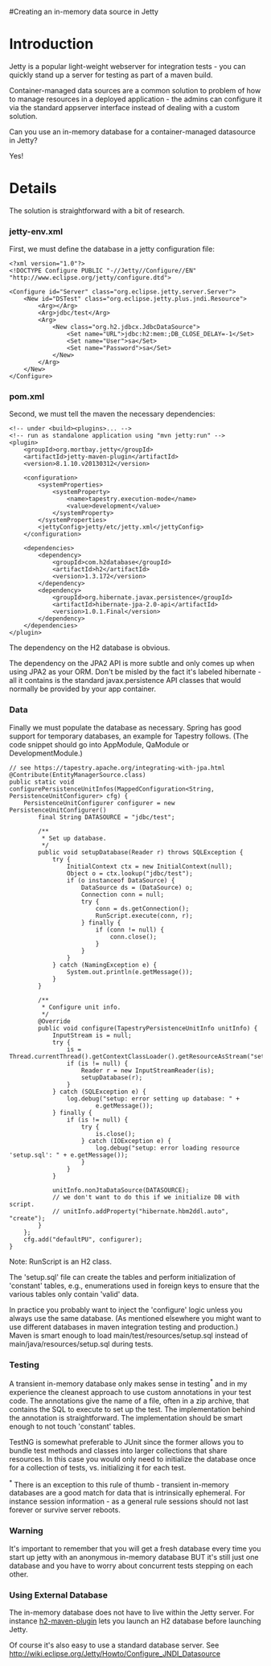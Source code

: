 #Creating an in-memory data source in Jetty

# Introduction #

Jetty is a popular light-weight webserver for integration tests - you can quickly stand up a server for testing as part of a maven build.

Container-managed data sources are a common solution to problem of how to manage resources in a deployed application - the admins can configure it via the standard appserver interface instead of dealing with a custom solution.

Can you use an in-memory database for a container-managed datasource in Jetty?

Yes!

# Details #

The solution is straightforward with a bit of research.

### jetty-env.xml ###

First, we must define the database in a jetty configuration file:

```
<?xml version="1.0"?>
<!DOCTYPE Configure PUBLIC "-//Jetty//Configure//EN" "http://www.eclipse.org/jetty/configure.dtd">

<Configure id="Server" class="org.eclipse.jetty.server.Server">
    <New id="DSTest" class="org.eclipse.jetty.plus.jndi.Resource">
        <Arg></Arg>
        <Arg>jdbc/test</Arg>
        <Arg>
            <New class="org.h2.jdbcx.JdbcDataSource">
                <Set name="URL">jdbc:h2:mem:;DB_CLOSE_DELAY=-1</Set>
                <Set name="User">sa</Set>
                <Set name="Password">sa</Set>
            </New>
        </Arg>
    </New>
</Configure>
```

### pom.xml ###

Second, we must tell the maven the necessary dependencies:

```
<!-- under <build><plugins>... -->
<!-- run as standalone application using "mvn jetty:run" -->
<plugin>
    <groupId>org.mortbay.jetty</groupId>
    <artifactId>jetty-maven-plugin</artifactId>
    <version>8.1.10.v20130312</version>

    <configuration>
        <systemProperties>
            <systemProperty>
                <name>tapestry.execution-mode</name>
                <value>development</value>
            </systemProperty>
        </systemProperties>
        <jettyConfig>jetty/etc/jetty.xml</jettyConfig>
    </configuration>

    <dependencies>
        <dependency>
            <groupId>com.h2database</groupId>
            <artifactId>h2</artifactId>
            <version>1.3.172</version>
        </dependency>
        <dependency>
            <groupId>org.hibernate.javax.persistence</groupId>
            <artifactId>hibernate-jpa-2.0-api</artifactId>
            <version>1.0.1.Final</version>
        </dependency>
    </dependencies>
</plugin>
```

The dependency on the H2 database is obvious.

The dependency on the JPA2 API is more subtle and only comes up when using JPA2 as your ORM. Don't be misled by the fact it's labeled hibernate - all it contains is the standard javax.persistence API classes that would normally be provided by your app container.

### Data ###

Finally we must populate the database as necessary. Spring has good support for temporary databases, an example for Tapestry follows. (The code snippet should go into AppModule, QaModule or DevelopmentModule.)

```
// see https://tapestry.apache.org/integrating-with-jpa.html
@Contribute(EntityManagerSource.class)
public static void configurePersistenceUnitInfos(MappedConfiguration<String, PersistenceUnitConfigurer> cfg) {
    PersistenceUnitConfigurer configurer = new PersistenceUnitConfigurer() 
        final String DATASOURCE = "jdbc/test";

        /**
         * Set up database.
         */
        public void setupDatabase(Reader r) throws SQLException {
            try {
                InitialContext ctx = new InitialContext(null);
                Object o = ctx.lookup("jdbc/test");
                if (o instanceof DataSource) {
                    DataSource ds = (DataSource) o;
                    Connection conn = null;
                    try {
                        conn = ds.getConnection();
                        RunScript.execute(conn, r);
                    } finally {
                        if (conn != null) {
                            conn.close();
                        }
                    }
                }
            } catch (NamingException e) {
                System.out.println(e.getMessage());
            }
        }

        /**
         * Configure unit info.
         */
        @Override
        public void configure(TapestryPersistenceUnitInfo unitInfo) {
            InputStream is = null;
            try {
                is = Thread.currentThread().getContextClassLoader().getResourceAsStream("setup.sql");
                if (is != null) {
                    Reader r = new InputStreamReader(is);
                    setupDatabase(r);
                }
            } catch (SQLException e) {
                log.debug("setup: error setting up database: " +
                        e.getMessage());
            } finally {
                if (is != null) {
                    try {
                        is.close();
                    } catch (IOException e) {
                        log.debug("setup: error loading resource 'setup.sql': " + e.getMessage());
                    }
                }
            }

            unitInfo.nonJtaDataSource(DATASOURCE);
            // we don't want to do this if we initialize DB with script.
            // unitInfo.addProperty("hibernate.hbm2ddl.auto", "create");
        }
    };
    cfg.add("defaultPU", configurer);
}
```

Note: RunScript is an H2 class.

The 'setup.sql' file can create the tables and perform initialization of 'constant' tables, e.g., enumerations used in foreign keys to ensure that the various tables only contain 'valid' data.

In practice you probably want to inject the 'configure' logic unless you always use the same database. (As mentioned elsewhere you might want to use different databases in maven integration testing and production.) Maven is smart enough to load main/test/resources/setup.sql instead of main/java/resources/setup.sql during tests.

### Testing ###

A transient in-memory database only makes sense in testing<sup>*</sup> and in my experience the cleanest approach to use custom annotations in your test code. The annotations give the name of a file, often in a zip archive, that contains the SQL to execute to set up the test. The implementation behind the annotation is straightforward. The implementation should be smart enough to not touch 'constant' tables.

TestNG is somewhat preferable to JUnit since the former allows you to bundle test methods and classes into larger collections that share resources. In this case you would only need to initialize the database once for a collection of tests, vs. initializing it for each test.

<sup>*</sup> There is an exception to this rule of thumb - transient in-memory databases are a good match for data that is intrinsically ephemeral. For instance session information - as a general rule sessions should not last forever or survive server reboots.

### Warning ###

It's important to remember that you will get a fresh database every time you start up jetty with an anonymous in-memory database BUT it's still just one database and you have to worry about concurrent tests stepping on each other.

### Using External Database ###

The in-memory database does not have to live within the Jetty server. For instance [h2-maven-plugin](https://github.com/ljnelson/h2-maven-plugin) lets you launch an H2 database before launching Jetty.

Of course it's also easy to use a standard database server. See
http://wiki.eclipse.org/Jetty/Howto/Configure_JNDI_Datasource